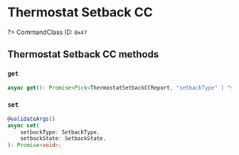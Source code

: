 # Thermostat Setback CC

?> CommandClass ID: `0x47`

## Thermostat Setback CC methods

### `get`

```ts
async get(): Promise<Pick<ThermostatSetbackCCReport, "setbackType" | "setbackState"> | undefined>;
```

### `set`

```ts
@validateArgs()
async set(
	setbackType: SetbackType,
	setbackState: SetbackState,
): Promise<void>;
```
